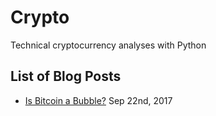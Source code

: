 # Crypto
Technical cryptocurrency analyses with Python

## List of Blog Posts
 - [Is Bitcoin a Bubble?](https://medium.com/@agalea91/is-bitcoin-in-a-bubble-948a21368a6d) Sep 22nd, 2017
